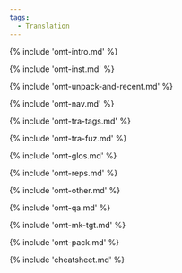 ```yaml
---
tags:
  - Translation
---
```


<!-- Translation -->

<!-- section: omegat intro -->
{% include 'omt-intro.md' %}

<!-- section: installation and customization -->
{% include 'omt-inst.md' %}

<!-- section: installation and customization -->
{% include 'omt-unpack-and-recent.md' %}

<!-- section: navigation -->
{% include 'omt-nav.md' %}

<!-- section: tags (tra) -->
{% include 'omt-tra-tags.md' %}

<!-- section: fuzzy matches (tra) -->
{% include 'omt-tra-fuz.md' %}

<!-- section: glossary -->
{% include 'omt-glos.md' %}

<!-- section: repetitions -->
{% include 'omt-reps.md' %}

<!-- section: other useful -->
{% include 'omt-other.md' %}

<!-- section: qa -->
{% include 'omt-qa.md' %}

<!-- section: mk tgt -->
{% include 'omt-mk-tgt.md' %}

<!-- section: mk tgt -->
{% include 'omt-pack.md' %}

<!-- section: repetitions -->
{% include 'cheatsheet.md' %}

